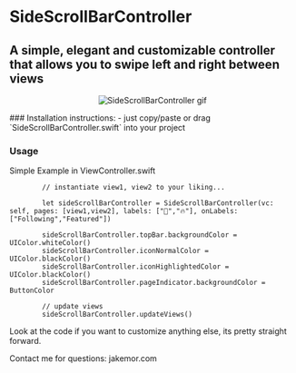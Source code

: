 # SideScrollBarController

## A simple, elegant and customizable controller that allows you to swipe left and right between views

<p align="center">
	<img src="SideScrollBarController.gif" alt="SideScrollBarController gif" />
</p>
### Installation instructions:
- just copy/paste or drag `SideScrollBarController.swift` into your project

### Usage
Simple Example in ViewController.swift

```	
		// instantiate view1, view2 to your liking...

		let sideScrollBarController = SideScrollBarController(vc: self, pages: [view1,view2], labels: ["🏃","🔥"], onLabels: ["Following","Featured"])

		sideScrollBarController.topBar.backgroundColor = UIColor.whiteColor()
		sideScrollBarController.iconNormalColor =  UIColor.blackColor()
		sideScrollBarController.iconHighlightedColor = UIColor.blackColor()
		sideScrollBarController.pageIndicator.backgroundColor = ButtonColor

		// update views
		sideScrollBarController.updateViews()
```


Look at the code if you want to customize anything else, its pretty straight forward.

Contact me for questions: jakemor.com